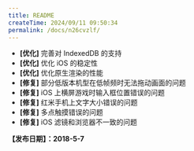 ```yaml
---
title: README
createTime: 2024/09/11 09:50:34
permalink: /docs/n26cvzlf/
---
```


- **[优化]** 完善对 IndexedDB 的支持
- **[优化]** 优化 iOS 的稳定性
- **[优化]** 优化原生渲染的性能
- **[修复]** 部分低版本机型在低帧频时无法拖动画面的问题
- **[修复]** iOS 上横屏游戏时输入框位置错误的问题
- **[修复]** 红米手机上文字大小错误的问题
- **[修复]** 多点触摸错误的问题
- **[修复]** iOS 滤镜和浏览器不一致的问题

**【发布日期】：2018-5-7**
